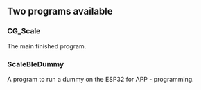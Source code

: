 ## Two programs available

### CG_Scale
The main finished program.

### ScaleBleDummy
A program to run a dummy on the ESP32 for APP - programming.

